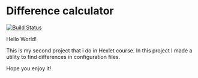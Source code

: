 # Difference calculator
[![Build Status](https://travis-ci.org/GeVhoo/python-project-lvl2.svg?branch=master)](https://travis-ci.org/GeVhoo/python-project-lvl2)

Hello World!

This is my second project that i do in Hexlet course.
In this project I made a utility to find differences in configuration files.

Hope you enjoy it!
##
